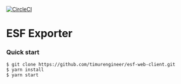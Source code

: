[![CircleCI](https://circleci.com/gh/timurengineer/esf-web-client.svg?style=shield)](https://circleci.com/gh/timurengineer/esf-web-client)

# ESF Exporter
### Quick start

```
$ git clone https://github.com/timurengineer/esf-web-client.git
$ yarn install
$ yarn start
```